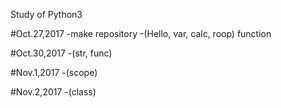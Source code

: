 Study of Python3

#Oct.27,2017
-make repository
-(Hello, var, calc, roop) function

#Oct.30,2017
-(str, func)

#Nov.1,2017
-(scope)

#Nov.2,2017
-(class)

